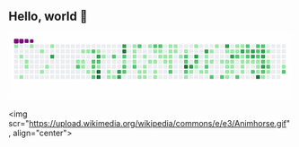 ## Hello, world 👋


<img src="https://raw.githubusercontent.com/Platane/snk/output/github-contribution-grid-snake.gif" visibility:visible>


<img scr="https://upload.wikimedia.org/wikipedia/commons/e/e3/Animhorse.gif", align="center">


<!--
**JanaBartonovaO/JanaBartonovaO** is a ✨ _special_ ✨ repository because its `README.md` (this file) appears on your GitHub profile.

Here are some ideas to get you started:

- 🔭 I’m currently working on ...
- 🌱 I’m currently learning ...
- 👯 I’m looking to collaborate on ...
- 🤔 I’m looking for help with ...
- 💬 Ask me about ...
- 📫 How to reach me: ...
- 😄 Pronouns: ...
- ⚡ Fun fact: ...
-->
